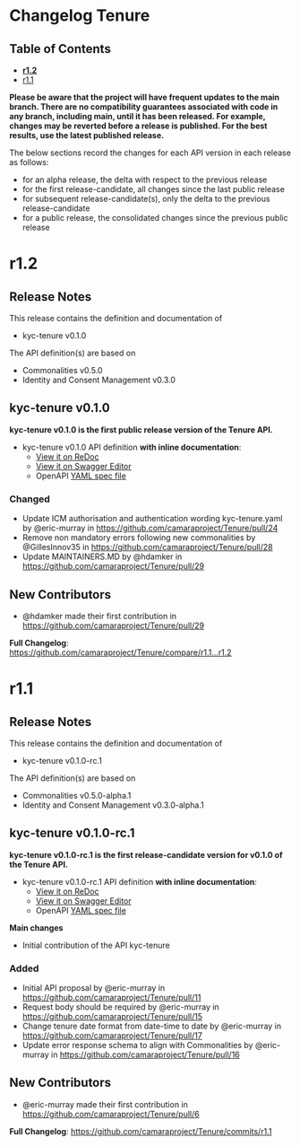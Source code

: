 # Changelog Tenure

## Table of Contents

- **[r1.2](#r12)**
- [r1.1](#r11)

**Please be aware that the project will have frequent updates to the main branch. There are no compatibility guarantees associated with code in any branch, including main, until it has been released. For example, changes may be reverted before a release is published. For the best results, use the latest published release.**

The below sections record the changes for each API version in each release as follows:

* for an alpha release, the delta with respect to the previous release
* for the first release-candidate, all changes since the last public release
* for subsequent release-candidate(s), only the delta to the previous release-candidate
* for a public release, the consolidated changes since the previous public release

# r1.2

## Release Notes

This release contains the definition and documentation of
* kyc-tenure v0.1.0

The API definition(s) are based on
* Commonalities v0.5.0
* Identity and Consent Management v0.3.0

## kyc-tenure v0.1.0

**kyc-tenure v0.1.0 is the first public release version of the Tenure API.**

- kyc-tenure v0.1.0 API definition **with inline documentation**:
  - [View it on ReDoc](https://redocly.github.io/redoc/?url=https://raw.githubusercontent.com/camaraproject/Tenure/r1.2/code/API_definitions/kyc-tenure.yaml&nocors)
  - [View it on Swagger Editor](https://editor.swagger.io/?url=https://raw.githubusercontent.com/camaraproject/Tenure/r1.2/code/API_definitions/kyc-tenure.yaml)
  - OpenAPI [YAML spec file](https://github.com/camaraproject/Tenure/blob/r1.2/code/API_definitions/kyc-tenure.yaml)

### Changed
* Update ICM authorisation and authentication wording kyc-tenure.yaml by @eric-murray in https://github.com/camaraproject/Tenure/pull/24
* Remove non mandatory errors following new commonalities by @GillesInnov35 in https://github.com/camaraproject/Tenure/pull/28
* Update MAINTAINERS.MD by @hdamker in https://github.com/camaraproject/Tenure/pull/29

## New Contributors
* @hdamker made their first contribution in https://github.com/camaraproject/Tenure/pull/29

**Full Changelog**: https://github.com/camaraproject/Tenure/compare/r1.1...r1.2

# r1.1

## Release Notes

This release contains the definition and documentation of
* kyc-tenure v0.1.0-rc.1

The API definition(s) are based on
* Commonalities v0.5.0-alpha.1
* Identity and Consent Management v0.3.0-alpha.1

## kyc-tenure v0.1.0-rc.1

**kyc-tenure v0.1.0-rc.1 is the first release-candidate version for v0.1.0 of the Tenure API.**

- kyc-tenure v0.1.0-rc.1 API definition **with inline documentation**:
  - [View it on ReDoc](https://redocly.github.io/redoc/?url=https://raw.githubusercontent.com/camaraproject/Tenure/r1.1/code/API_definitions/kyc-tenure.yaml&nocors)
  - [View it on Swagger Editor](https://editor.swagger.io/?url=https://raw.githubusercontent.com/camaraproject/Tenure/r1.1/code/API_definitions/kyc-tenure.yaml)
  - OpenAPI [YAML spec file](https://github.com/camaraproject/Tenure/blob/r1.1/code/API_definitions/kyc-tenure.yaml)

**Main changes**

* Initial contribution of the API kyc-tenure

### Added

* Initial API proposal by @eric-murray in https://github.com/camaraproject/Tenure/pull/11
* Request body should be required by @eric-murray in https://github.com/camaraproject/Tenure/pull/15
* Change tenure date format from date-time to date by @eric-murray in https://github.com/camaraproject/Tenure/pull/17
* Update error response schema to align with Commonalities by @eric-murray in https://github.com/camaraproject/Tenure/pull/16

## New Contributors
* @eric-murray made their first contribution in https://github.com/camaraproject/Tenure/pull/6

**Full Changelog**: https://github.com/camaraproject/Tenure/commits/r1.1

